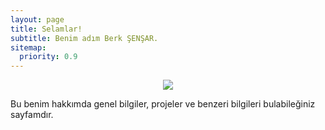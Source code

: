 ```yaml
---
layout: page
title: Selamlar!
subtitle: Benim adım Berk ŞENŞAR.
sitemap:
  priority: 0.9
---
```


<center><img src="{{ '/assets/img/pixelart.png' | prepend: site.baseurl }}"></center>

<div id="describe-text">
	<p>Bu benim hakkımda genel bilgiler, projeler ve benzeri bilgileri bulabileğiniz sayfamdır.</p>
	
</div>

